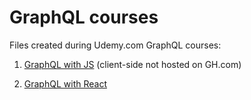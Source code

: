 # GraphQL courses

Files created during Udemy.com GraphQL courses:

1. [GraphQL with JS](https://www.udemy.com/course/graphql-for-beginners-with-javascript) (client-side not hosted on GH.com)

2. [GraphQL with React](https://www.udemy.com/course/graphql-with-react-course)
